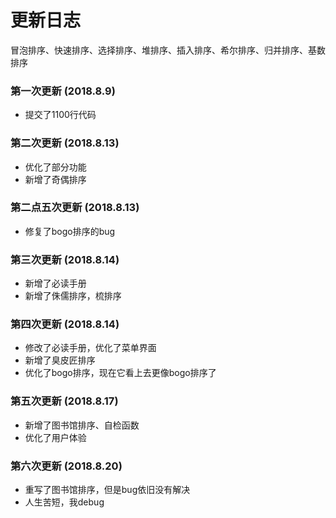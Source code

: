 更新日志
===
冒泡排序、快速排序、选择排序、堆排序、插入排序、希尔排序、归并排序、基数排序
### 第一次更新 (2018.8.9)
* 提交了1100行代码
### 第二次更新 (2018.8.13)
* 优化了部分功能
* 新增了奇偶排序
### 第二点五次更新 (2018.8.13)
* 修复了bogo排序的bug
### 第三次更新 (2018.8.14)
* 新增了必读手册
* 新增了侏儒排序，梳排序
### 第四次更新 (2018.8.14)
* 修改了必读手册，优化了菜单界面
* 新增了臭皮匠排序
* 优化了bogo排序，现在它看上去更像bogo排序了
### 第五次更新 (2018.8.17)
* 新增了图书馆排序、自检函数
* 优化了用户体验
### 第六次更新 (2018.8.20)
* 重写了图书馆排序，但是bug依旧没有解决
* 人生苦短，我debug